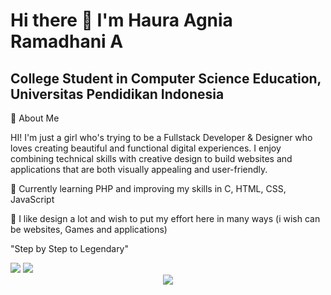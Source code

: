 # Hi there 👋 I'm Haura Agnia Ramadhani A
## College Student in Computer Science Education, Universitas Pendidikan Indonesia

<!--
**Haurarawr7/Haurarawr7** is a ✨ _special_ ✨ repository because its `README.md` (this file) appears on your GitHub profile.

Here are some ideas to get you started:

- 🌱 I’m currently learning PHP and still trying be good other lagguage like C, HTML, CSS, Javascript
also i like design a lot so i wish i can put my effort to here with many way (ussely in website and aplication)
- 👯 I’m looking to collaborate on ...
- 🤔 I’m looking for help with ...
- 💬 Ask me about ...
- 📫 How to reach me: ...
- 😄 Pronouns: ...
- ⚡ Fun fact: ...
-->

🌸 About Me

HI! I'm just a girl who's trying to be a Fullstack Developer & Designer who loves creating beautiful and functional digital experiences. I enjoy combining technical skills with creative design to build websites and applications that are both visually appealing and user-friendly.

🌱 Currently learning PHP and improving my skills in C, HTML, CSS, JavaScript

🎨 I like design a lot and wish to put my effort here in many ways (i wish can be websites, Games and applications)

"Step by Step to Legendary"

<!-- Menggunakan tema bawaan yang sudah hijau -->
<!-- GitHub Stats -->
<div align="left">
<img src="https://github-readme-stats.vercel.app/api?username=haurarawr7&show_icons=true&theme=chartreuse-dark&locale=en"/>
<img src="https://github-readme-stats.vercel.app/api/top-langs?username=haurarawr7&show_icons=true&theme=chartreuse-dark&locale=en&layout=compact"/></div>




<!-- Streak Stats -->
<div align="center"><img src="https://github-readme-streak-stats.herokuapp.com/?user=haurarawr7&theme=chartreuse-dark"/></div>
